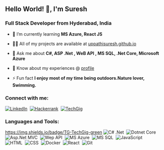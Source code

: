 ## Hello World! 👋, I'm Suresh

### Full Stack Developer from Hyderabad, India
- 🌱 I’m currently learning **MS Azure, React JS**

- 👨‍💻 All of my projects are available at [uppathisuresh.github.io](https://uppathisuresh.github.io/)

- 💬 Ask me about **C#, ASP .Net , WeB API , MS SQL, .Net Core, Microsoft Azure**

- 📄 Know about my experiences @ [profile](https://uppathisuresh.github.io/img/Suresh_FullStack_Dotnet_Developer_3Yrs_Exp_Resume.pdf)

- ⚡ Fun fact **I enjoy most of my time being outdoors.Nature lover, Swimming.**

### Connect with me:

[![LinkedIn](https://img.shields.io/badge/-LinkedIn-05122A?style=flat&logo=linkedin)](https://in.linkedin.com/in/suresh-uppathi)&nbsp;
[![Hackerrank](https://img.shields.io/badge/-HackerRank-3a424f?style=flat&logo=hackerrank)](https://www.hackerrank.com/profile/sureshuppathi)&nbsp;
[![TechGig](https://img.shields.io/badge/TG-TechGig-green?style=flat&logo=techgig)](https://www.techgig.com/uppathisuresh)&nbsp;


### Languages and Tools:
https://img.shields.io/badge/TG-TechGig-green
![C# .Net](https://img.shields.io/badge/C%23-%20.Net-brightgreen)&nbsp;
![Dotnet Core](https://img.shields.io/badge/Dotnet-%20Core-green)&nbsp;
![Asp.Net MVC](https://img.shields.io/badge/Asp.Net-%20MVC-green)&nbsp;
![Wep API](https://img.shields.io/badge/Web-API-orange)&nbsp;
![MS Azure](https://img.shields.io/badge/MS-Azure-orange)&nbsp;
![MS SQL](https://img.shields.io/badge/MS-SQL-blue)&nbsp;
![JavaScript](https://img.shields.io/badge/-JavaScript-05122A?style=flat&logo=javascript)&nbsp;
![HTML](https://img.shields.io/badge/-HTML-05122A?style=flat&logo=HTML5)&nbsp;
![CSS](https://img.shields.io/badge/-CSS-05122A?style=flat&logo=CSS3&logoColor=1572B6)&nbsp;
![Docker](https://img.shields.io/badge/-Docker-05122A?style=flat&logo=docker)&nbsp;
![React](https://img.shields.io/badge/-React-05122A?style=flat&logo=react)&nbsp;
![Git](https://img.shields.io/badge/-Git-05122A?style=flat&logo=git)&nbsp;

<br />
